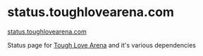 # status.toughlovearena.com

[status.toughlovearena.com](https://status.toughlovearena.com/)

Status page for [Tough Love Arena](https://toughlovearena.com) and it's various dependencies
